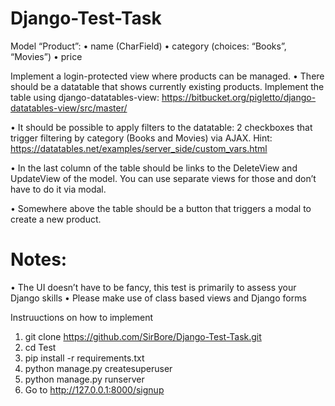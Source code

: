 # Django-Test-Task
Model “Product”:
• name (CharField)
• category (choices: “Books”, “Movies”)
• price

Implement a login-protected view where products can be managed.
• There should be a datatable that shows currently existing products.
Implement the table using django-datatables-view:
https://bitbucket.org/pigletto/django-datatables-view/src/master/

• It should be possible to apply filters to the datatable:
2 checkboxes that trigger filtering by category (Books and Movies) via AJAX.
Hint: https://datatables.net/examples/server_side/custom_vars.html

• In the last column of the table should be links to the DeleteView and
UpdateView of the model. You can use separate views for those and don’t have 
to do it via modal.

• Somewhere above the table should be a button that triggers a modal to create a
new product.

# Notes:
• The UI doesn’t have to be fancy, this test is primarily to assess your Django skills
• Please make use of class based views and Django forms

Instruuctions on how to implement 

1. git clone https://github.com/SirBore/Django-Test-Task.git
2. cd Test
3. pip install -r requirements.txt
4. python manage.py createsuperuser
5. python manage.py runserver
6. Go to http://127.0.0.1:8000/signup 

